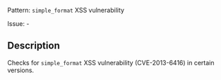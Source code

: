 Pattern: `simple_format` XSS vulnerability

Issue: -

## Description

Checks for `simple_format` XSS vulnerability (CVE-2013-6416) in certain versions.